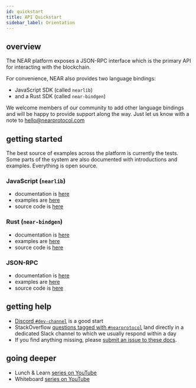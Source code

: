 ```yaml
---
id: quickstart
title: API Quickstart
sidebar_label: Orientation
---
```


## overview

The NEAR platform exposes a JSON-RPC interface which is the primary API for interacting with the blockchain.

For convenience, NEAR also provides two language bindings:
- JavaScript SDK (called `nearlib`)
- and a Rust SDK (called `near-bindgen`)

We welcome members of our community to add other language bindings and will be happy to provide support along the way.  Just let us know with a note to hello@nearprotocol.com

## getting started

The best source of examples across the platform is currently the tests.  Some parts of the system are also documented with introductions and examples.  Everything is open source.

### JavaScript (`nearlib`)
- documentation is [here](https://docs.nearprotocol.com/docs/development/examples/nearlib/introduction)
- examples are [here](https://docs.nearprotocol.com/docs/development/examples/nearlib/examples)
- source code is [here](https://github.com/nearprotocol/nearlib/tree/master/src.ts)

### Rust (`near-bindgen`)
- documentation is [here](https://docs.nearprotocol.com/docs/near-bindgen/near-bindgen)
- examples are [here](https://github.com/nearprotocol/near-bindgen/tree/master/examples)
- source code is [here](https://github.com/nearprotocol/near-bindgen)

### JSON-RPC
- documentation is [here](https://docs.nearprotocol.com/docs/interaction/rpc)
- examples are [here](/docs/development/examples/nearlib/examples#jsonrpcprovider)
- source code is [here](https://github.com/nearprotocol/nearlib/blob/master/src.ts/providers/json-rpc-provider.ts)

## getting help
- [Discord `#dev-channel`](http://near.chat/) is a good start
- StackOverflow [questions tagged with `#nearprotocol`](https://stackoverflow.com/questions/tagged/nearprotocol) land directly in a dedicated Slack channel to which we usually respond within a day
- If you find anything missing, please [submit an issue to these docs](https://github.com/nearprotocol/docs/issues).

## going deeper
- Lunch & Learn [series on YouTube](https://www.youtube.com/watch?v=mhJXsOKoSdg&list=PL9tzQn_TEuFW_t9QDzlQJZpEQnhcZte2y)
- Whiteboard [series on YouTube](http://near.ai/wbs)
